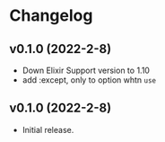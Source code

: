 <!-- @format -->

# Changelog

## v0.1.0 (2022-2-8)
 - Down Elixir Support version to 1.10
 - add :except, only to option whtn `use`
## v0.1.0 (2022-2-8)

- Initial release.
